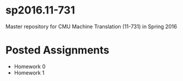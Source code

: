 sp2016.11-731
=============

Master repository for CMU Machine Translation (11-731) in Spring 2016

# Posted Assignments

 * Homework 0
 * Homework 1

